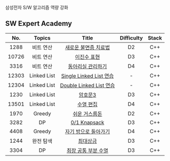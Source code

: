 삼성전자 S/W 알고리즘 역량 강화


## SW Expert Academy

| No.  |  Topics  | Title                                                        | Difficulty | Stack | 
| :---: | :-------: | :-----------------------------------------------------------: | :---: | :----------: | 
| 1288 | 비트 연산 | [새로운 불면증 치료법](https://github.com/kim-wonjin/Problem-solving/blob/master/swexpert_academy/비트%20연산/1288.cpp) | D2 | C++ |
| 10726 | 비트 연산 | [이진수 표현](https://github.com/kim-wonjin/Problem-solving/blob/master/swexpert_academy/비트%20연산/10726.cpp) | D3 | C++ |
| 3316 | 비트 연산 | [동아리실 관리하기](https://github.com/kim-wonjin/Problem-solving/blob/master/swexpert_academy/비트%20연산/3316.cpp) | D4 | C++ |
| 12303 | Linked List | [Single Linked List 연습](https://github.com/kim-wonjin/Problem-solving/blob/master/swexpert_academy/Linked_list/12303.cpp) | - | C++ |
| 12304 | Linked List | [Double Linked List 연습](https://github.com/kim-wonjin/Problem-solving/blob/master/swexpert_academy/Linked_list/12304.cpp) | - | C++ |
| 1230 | Linked List | [암호문3](https://github.com/kim-wonjin/Problem-solving/blob/master/swexpert_academy/Linked_list/1230.cpp) | D3 | C++ |
| 13501 | Linked List | [수열 편집](https://github.com/kim-wonjin/Problem-solving/blob/master/swexpert_academy/Linked_list/13501.cpp) | D4 | C++ |
| 1970 | Greedy | [쉬운 거스름돈](https://github.com/kim-wonjin/Problem-solving/blob/master/swexpert_academy/그리디%26완전탐색%26DP/1970.cpp) | D2 | C++ |
| 3282 | DP | [0/1 Knapsack](https://github.com/kim-wonjin/Problem-solving/blob/master/swexpert_academy/그리디%26완전탐색%26DP/3282.cpp) | D3 | C++ |
| 4408 | Greedy | [자기 방으로 돌아가기](https://github.com/kim-wonjin/Problem-solving/blob/master/swexpert_academy/그리디%26완전탐색%26DP/4408.cpp) | D4 | C++ |
| 1244 | 완전 탐색 | [최대상금](https://github.com/kim-wonjin/Problem-solving/blob/master/swexpert_academy/그리디%26완전탐색%26DP/1244.cpp) | D3 | C++ |
| 3304 | DP | [최장 공통 부분 수열](https://github.com/kim-wonjin/Problem-solving/blob/master/swexpert_academy/그리디%26완전탐색%26DP/3304.cpp) | D3 | C++ |
